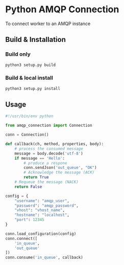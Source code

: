 
Python AMQP Connection
======================

To connect worker to an AMQP instance


Build & Installation
--------------------

### Build only
```bash
python3 setup.py build
```

### Build & local install
```bash
python3 setup.py install
```

Usage
-----
```python
#!/usr/bin/env python

from amqp_connection import Connection

conn = Connection()

def callback(ch, method, properties, body):
    # process the consumed message
    message = body.decode('utf-8')
    if message == 'Hello':
        # produce a respone
        conn.sendJson('out_queue', "OK")
        # Acknowledge the message (ACK)
        return True
    # Requeue the message (NACK)
    return False

config = {
	"username": "amqp_user",
	"password": "amqp_password",
	"vhost": "vhost_name",
	"hostname": "localhost",
	"port": 12345
}

conn.load_configuration(config)
conn.connect([
    'in_queue',
    'out_queue'
])
conn.consume('in_queue', callback)

```
